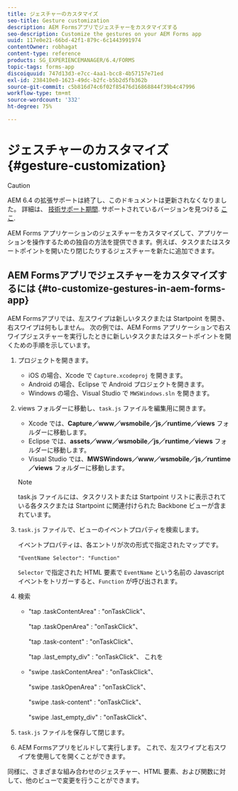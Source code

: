```yaml
---
title: ジェスチャーのカスタマイズ
seo-title: Gesture customization
description: AEM Formsアプリでジェスチャーをカスタマイズする
seo-description: Customize the gestures on your AEM Forms app
uuid: 117e0e21-66bd-42f1-879c-6c1443991974
contentOwner: robhagat
content-type: reference
products: SG_EXPERIENCEMANAGER/6.4/FORMS
topic-tags: forms-app
discoiquuid: 747d13d3-e7cc-4aa1-bcc8-4b57157e71ed
exl-id: 238410e0-1623-49dc-b2fc-b5b2d5fb362b
source-git-commit: c5b816d74c6f02f85476d16868844f39b4c47996
workflow-type: tm+mt
source-wordcount: '332'
ht-degree: 75%

---
```


# ジェスチャーのカスタマイズ {#gesture-customization}

>[!CAUTION]
>
>AEM 6.4 の拡張サポートは終了し、このドキュメントは更新されなくなりました。 詳細は、 [技術サポート期間](https://helpx.adobe.com/jp/support/programs/eol-matrix.html). サポートされているバージョンを見つける [ここ](https://experienceleague.adobe.com/docs/?lang=ja).

AEM Forms アプリケーションのジェスチャーをカスタマイズして、アプリケーションを操作するための独自の方法を提供できます。例えば、タスクまたはスタートポイントを開いたり閉じたりするジェスチャーを新たに追加できます。

## AEM Formsアプリでジェスチャーをカスタマイズするには {#to-customize-gestures-in-aem-forms-app}

AEM Formsアプリでは、左スワイプは新しいタスクまたは Startpoint を開き、右スワイプは何もしません。 次の例では、AEM Forms アプリケーションで右スワイプジェスチャーを実行したときに新しいタスクまたはスタートポイントを開くための手順を示しています。

1. プロジェクトを開きます。

   * iOS の場合、Xcode で `Capture.xcodeproj` を開きます。
   * Android の場合、Eclipse で Android プロジェクトを開きます。
   * Windows の場合、Visual Studio で `MWSWindows.sln` を開きます。

1. views フォルダーに移動し、`task.js` ファイルを編集用に開きます。

   * Xcode では、**Capture／www／wsmobile／js／runtime／views** フォルダーに移動します。
   * Eclipse では、**assets／www／wsmobile／js／runtime／views** フォルダーに移動します。
   * Visual Studio では、**MWSWindows／www／wsmobile／js／runtime／views** フォルダーに移動します。

   >[!NOTE]
   >
   >task.js ファイルには、タスクリストまたは Startpoint リストに表示されている各タスクまたは Startpoint に関連付けられた Backbone ビューが含まれています。

1. `task.js` ファイルで、ビューのイベントプロパティを検索します。

   イベントプロパティは、各エントリが次の形式で指定されたマップです。

   `"EventName Selector": "Function"`

   `Selector` で指定された HTML 要素で `EventName` という名前の Javascript イベントをトリガーすると、`Function` が呼び出されます。

1. 検索

   * &quot;tap .taskContentArea&quot; : &quot;onTaskClick&quot;、

      &quot;tap .taskOpenArea&quot; : &quot;onTaskClick&quot;、

      &quot;tap .task-content&quot; : &quot;onTaskClick&quot;、

      &quot;tap .last_empty_div&quot; : &quot;onTaskClick&quot;、
   これを

   * &quot;swipe .taskContentArea&quot; : &quot;onTaskClick&quot;、

      &quot;swipe .taskOpenArea&quot; : &quot;onTaskClick&quot;、

      &quot;swipe .task-content&quot; : &quot;onTaskClick&quot;、

      &quot;swipe .last_empty_div&quot; : &quot;onTaskClick&quot;、


1. `task.js` ファイルを保存して閉じます。
1. AEM Formsアプリをビルドして実行します。 これで、左スワイプと右スワイプを使用してを開くことができます。

同様に、さまざまな組み合わせのジェスチャー、HTML 要素、および関数に対して、他のビューで変更を行うことができます。
